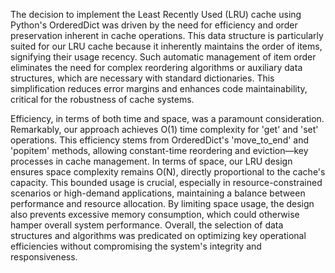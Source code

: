 The decision to implement the Least Recently Used (LRU) cache using Python's OrderedDict was driven by the need for efficiency and order preservation inherent in cache operations. This data structure is particularly suited for our LRU cache because it inherently maintains the order of items, signifying their usage recency. Such automatic management of item order eliminates the need for complex reordering algorithms or auxiliary data structures, which are necessary with standard dictionaries. This simplification reduces error margins and enhances code maintainability, critical for the robustness of cache systems.

Efficiency, in terms of both time and space, was a paramount consideration. Remarkably, our approach achieves O(1) time complexity for 'get' and 'set' operations. This efficiency stems from OrderedDict's 'move_to_end' and 'popitem' methods, allowing constant-time reordering and eviction—key processes in cache management. In terms of space, our LRU design ensures space complexity remains O(N), directly proportional to the cache's capacity. This bounded usage is crucial, especially in resource-constrained scenarios or high-demand applications, maintaining a balance between performance and resource allocation. By limiting space usage, the design also prevents excessive memory consumption, which could otherwise hamper overall system performance. Overall, the selection of data structures and algorithms was predicated on optimizing key operational efficiencies without compromising the system's integrity and responsiveness.




